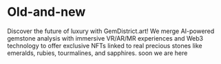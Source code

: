 # Old-and-new
Discover the future of luxury with GemDistrict.art! We merge AI-powered gemstone analysis with immersive VR/AR/MR experiences and Web3 technology to offer exclusive NFTs linked to real precious stones like emeralds, rubies, tourmalines, and sapphires. soon we are here

